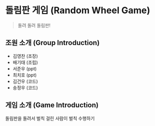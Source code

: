# 돌림판 게임 (Random Wheel Game)
> 돌려 돌려 돌림판!

## 조원 소개 (Group Introduction)
* 김영찬 (조장)
* 배기태 (조립)
* 서준우 (ppt)
* 최치호 (ppt)
* 김건우 (코드)
* 송정우 (코드)

## 게임 소개 (Game Introduction)
돌림판을 돌려서 벌칙 걸린 사람이 벌칙 수행하기
